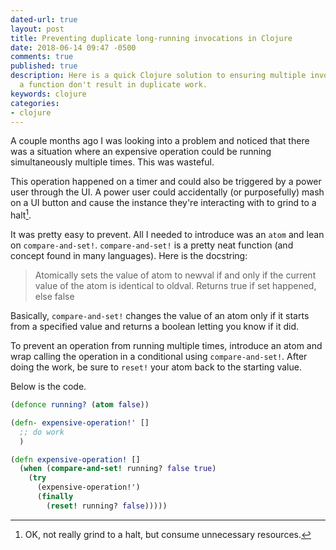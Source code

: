 ```yaml
---
dated-url: true
layout: post
title: Preventing duplicate long-running invocations in Clojure
date: 2018-06-14 09:47 -0500
comments: true
published: true
description: Here is a quick Clojure solution to ensuring multiple invocations of
  a function don't result in duplicate work.
keywords: clojure
categories:
- clojure
---
```


A couple months ago I was looking into a problem and noticed that there was a situation where an expensive operation could be running simultaneously multiple times.
This was wasteful.

This operation happened on a timer and could also be triggered by a power user through the UI.
A power user could accidentally (or purposefully) mash on a UI button and cause the instance they're interacting with to grind to a halt[^1].

[^1]: OK, not really grind to a halt, but consume unnecessary resources.

It was pretty easy to prevent.
All I needed to introduce was an `atom` and lean on `compare-and-set!`.
`compare-and-set!` is a pretty neat function (and concept found in many languages).
Here is the docstring:

> Atomically sets the value of atom to newval if and only if the
> current value of the atom is identical to oldval. Returns true if
> set happened, else false

Basically, `compare-and-set!` changes the value of an atom only if it starts from a specified value and returns a boolean letting you know if it did. 

To prevent an operation from running multiple times, introduce an atom and wrap calling the operation in a conditional using `compare-and-set!`.  After doing the work, be sure to `reset!` your atom back to the starting value.

Below is the code.

```clojure
(defonce running? (atom false))

(defn- expensive-operation!' []
  ;; do work
  )

(defn expensive-operation! []
  (when (compare-and-set! running? false true)
    (try
      (expensive-operation!')
      (finally
        (reset! running? false)))))
```
